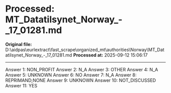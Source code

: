 # Processed: MT_Datatilsynet_Norway_-_17_01281.md

**Original file:** D:\aidpas\eurlextract\fast_scrape\organized_mt\authorities\Norway\MT_Datatilsynet_Norway_-_17_01281.md
**Processed at:** 2025-09-12 15:06:17

---

Answer 1: NON_PROFIT
Answer 2: N_A
Answer 3: OTHER
Answer 4: N_A
Answer 5: UNKNOWN
Answer 6: NO
Answer 7: N_A
Answer 8: REPRIMAND;NONE
Answer 9: UNKNOWN
Answer 10: NOT_DISCUSSED
Answer 11: YES